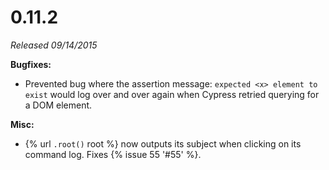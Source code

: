 # 0.11.2

*Released 09/14/2015*

**Bugfixes:**

- Prevented bug where the assertion message: `expected <x> element to exist` would log over and over again when Cypress retried querying for a DOM element.

**Misc:**

- {% url `.root()` root %} now outputs its subject when clicking on its command log. Fixes {% issue 55 '#55' %}.
